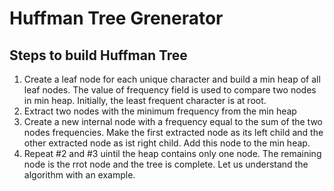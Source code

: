 # Huffman Tree Grenerator

## Steps to build Huffman Tree

1. Create a leaf node for each unique character and build a min heap of all leaf nodes. The value of frequency field is used to compare two nodes in min heap. Initially, the least frequent character is at root.
2. Extract two nodes with the minimum frequency from the min heap
3. Create a new internal node with a frequency equal to the sum of the two nodes frequencies. Make the first extracted node as its left child and the other extracted node as ist right child. Add this node to the min heap.
4. Repeat #2 and #3 uintil the heap contains only one node. The remaining node is the rrot node and the tree is complete. Let us understand the algorithm with an example.
